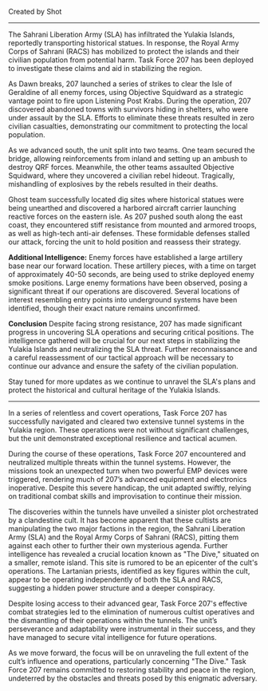 Created by Shot

----------------------

The Sahrani Liberation Army (SLA) has infiltrated the Yulakia Islands, reportedly transporting historical statues. In response, the Royal Army Corps of Sahrani (RACS) has mobilized to protect the islands and their civilian population from potential harm. Task Force 207 has been deployed to investigate these claims and aid in stabilizing the region.

As Dawn breaks, 207 launched a series of strikes to clear the Isle of Geraldine of all enemy forces, using Objective Squidward as a strategic vantage point to fire upon Listening Post Krabs. During the operation, 207 discovered abandoned towns with survivors hiding in shelters, who were under assault by the SLA. Efforts to eliminate these threats resulted in zero civilian casualties, demonstrating our commitment to protecting the local population.

As we advanced south, the unit split into two teams. One team secured the bridge, allowing reinforcements from inland and setting up an ambush to destroy QRF forces. Meanwhile, the other teams assaulted Objective Squidward, where they uncovered a civilian rebel hideout. Tragically, mishandling of explosives by the rebels resulted in their deaths.

Ghost team successfully located dig sites where historical statues were being unearthed and discovered a harbored aircraft carrier launching reactive forces on the eastern isle. As 207 pushed south along the east coast, they encountered stiff resistance from mounted and armored troops, as well as high-tech anti-air defenses. These formidable defenses stalled our attack, forcing the unit to hold position and reassess their strategy. 

**Additional Intelligence:**
Enemy forces have established a large artillery base near our forward location. These artillery pieces, with a time on target of approximately 40-50 seconds, are being used to strike deployed enemy smoke positions.
Large enemy formations have been observed, posing a significant threat if our operations are discovered.
Several locations of interest resembling entry points into underground systems have been identified, though their exact nature remains unconfirmed.

**Conclusion**
Despite facing strong resistance, 207 has made significant progress in uncovering SLA operations and securing critical positions. The intelligence gathered will be crucial for our next steps in stabilizing the Yulakia Islands and neutralizing the SLA threat. Further reconnaissance and a careful reassessment of our tactical approach will be necessary to continue our advance and ensure the safety of the civilian population. 

Stay tuned for more updates as we continue to unravel the SLA's plans and protect the historical and cultural heritage of the Yulakia Islands.


-----------------

In a series of relentless and covert operations, Task Force 207 has successfully navigated and cleared two extensive tunnel systems in the Yulakia region. These operations were not without significant challenges, but the unit demonstrated exceptional resilience and tactical acumen.

During the course of these operations, Task Force 207 encountered and neutralized multiple threats within the tunnel systems. However, the missions took an unexpected turn when two powerful EMP devices were triggered, rendering much of 207’s advanced equipment and electronics inoperative. Despite this severe handicap, the unit adapted swiftly, relying on traditional combat skills and improvisation to continue their mission.

The discoveries within the tunnels have unveiled a sinister plot orchestrated by a clandestine cult. It has become apparent that these cultists are manipulating the two major factions in the region, the Sahrani Liberation Army (SLA) and the Royal Army Corps of Sahrani (RACS), pitting them against each other to further their own mysterious agenda.
Further intelligence has revealed a crucial location known as "The Dive," situated on a smaller, remote island. This site is rumored to be an epicenter of the cult's operations. The Lartanian priests, identified as key figures within the cult, appear to be operating independently of both the SLA and RACS, suggesting a hidden power structure and a deeper conspiracy.

Despite losing access to their advanced gear, Task Force 207's effective combat strategies led to the elimination of numerous cultist operatives and the dismantling of their operations within the tunnels. The unit’s perseverance and adaptability were instrumental in their success, and they have managed to secure vital intelligence for future operations.

As we move forward, the focus will be on unraveling the full extent of the cult’s influence and operations, particularly concerning "The Dive." Task Force 207 remains committed to restoring stability and peace in the region, undeterred by the obstacles and threats posed by this enigmatic adversary.